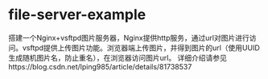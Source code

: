 # file-server-example
搭建一个Nginx+vsftpd图片服务器，Nginx提供http服务，通过url对图片进行访问。vsftpd提供上传图片功能。浏览器端上传图片，并得到图片的url（使用UUID生成随机图片名，防止重名），在浏览器访问图片url。
详细介绍请参见https://blog.csdn.net/lping985/article/details/81738537
